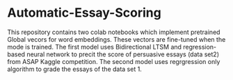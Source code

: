 # Automatic-Essay-Scoring


This repository contains two colab notebooks which implement pretrained Global vecors for word embeddings. These vectors are fine-tuned when the mode is trained. The first model uses Bidirectional LTSM and regression-based neural network to precit the score of persuasive essays (data set2) from ASAP Kaggle competition. The second model uses regrgression only algorithm to grade the essays of the data set 1. 
